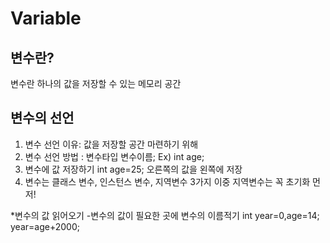 # Variable
## 변수란?
변수란 하나의 값을 저장할 수 있는 메모리 공간
## 변수의 선언
1. 변수 선언 이유: 값을 저장할 공간 마련하기 위해
2. 변수 선언 방법 : 변수타입 변수이름;  Ex) int age;
3. 변수에 값 저장하기 int age=25;  오른쪽의 값을 왼쪽에 저장
4. 변수는 클래스 변수, 인스턴스 변수, 지역변수 3가지  이중 지역변수는 꼭 초기화 먼저!  

*변수의 값 읽어오기
        -변수의 값이 필요한 곳에 변수의 이름적기 int year=0,age=14; year=age+2000;
       



